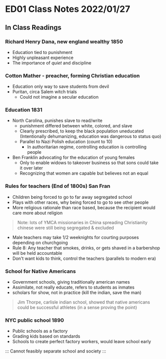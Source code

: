 # ED01 Class Notes 2022/01/27

## In Class Readings

### Richard Henry Dana, new england wealthy 1850

* Education tied to punishment
* Highly unpleasant experience
* The importance of *quiet* and discipline

### Cotton Mather - preacher, forming Christian education

* Education only way to save students from devil
* Puritan, circa Salem witch trials
  * Could not imagine a secular education

### Education 1831

* North Carolina, punishes slave to read/write
  * punishment differed between white, colored, and slave
  * Clearly prescribed, to keep the black population uneducated
    (Intentionally dehumanizing, education was dangerous to status
    quo)
  * Parallel to Nazi Polish education (count to 10)
    * In authoritarian regime, controlling education is controlling
      people
* Ben Franklin advocating for the education of young females
  * Only to enable widows to takeover business so that sons could
    take it over later
  * Recognizing that women are capable but believes not an equal

### Rules for teachers (End of 1800s) San Fran

* Children being forced to go to far away segregated school
* Plays with other races, why being forced to go to see other people
* More religious rationale than race based, because the recipient would
  care more about religion
> Note: lots of YMCA missionaries in China spreading Christianity
>       chinese were still being segregated & excluded
* Male teachers may take 1/2 weeknights for courting purposes depending on
  churchgoing
* Rule 8: Any teacher that smokes, drinks, or gets shaved in a barbershop
  will be held accountable
* Don't want kids to think, control the teachers (parallels to modern era)

### School for Native Americans

* Government schools, giving traditionally american names
* Assimilate, not really educate, refers to students as inmates
* scholars for show, not in practice (kill the indian, save the man)
> Jim Thorpe, carlisle indian school, showed that native americans could
> be successful athletes (in a sense proving the point)

### NYC public school 1890

* Public schools as a factory
* Grading kids based on standards
* Schools to create perfect factory workers, would leave school early

:::
Cannot feasibly separate school and society
:::
